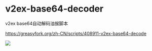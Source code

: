 # v2ex-base64-decoder

v2ex base64自动解码油猴脚本

https://greasyfork.org/zh-CN/scripts/408911-v2ex-base64-decode

![](https://raw.githubusercontent.com/bjzhou/v2ex-base64-decoder/master/screenshot.gif)
